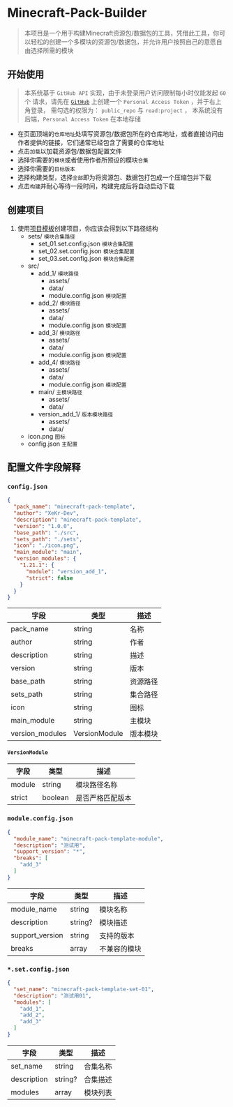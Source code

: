 # Minecraft-Pack-Builder

> 本项目是一个用于构建Minecraft资源包/数据包的工具，凭借此工具，你可以轻松的创建一个多模块的资源包/数据包，并允许用户按照自己的意愿自由选择所需的模块

## 开始使用

> 本系统基于 `GitHub API` 实现，由于未登录用户访问限制每小时仅能发起 `60` 个 请求，请先在
> [`GitHub`](https://github.com/settings/tokens/new)
> 上创建一个 `Personal Access Token` ，并于右上角登录， 需勾选的权限为： `public_repo` 与 `read:project` ，
> 本系统没有后端，`Personal Access Token` 在本地存储

* 在页面顶端的`仓库地址`处填写资源包/数据包所在的仓库地址，或者直接访问由作者提供的链接，它们通常已经包含了需要的仓库地址
* 点击`加载`以加载资源包/数据包配置文件
* 选择你需要的`模块`或者使用作者所预设的模块`合集`
* 选择你需要的`目标版本`
* 选择构建类型，选择`全部`即为将资源包、数据包打包成一个压缩包并下载
* 点击`构建`并耐心等待一段时间，构建完成后将自动启动下载

## 创建项目

1. 使用[项目模板](https://github.com/XeKr-Dev/minecraft-pack-template)创建项目，你应该会得到以下路径结构
    * sets/ `模块合集路径`
        * set_01.set.config.json  `模块合集配置`
        * set_02.set.config.json  `模块合集配置`
        * set_03.set.config.json  `模块合集配置`
    * src/
        * add_1/  `模块路径`
            * assets/
            * data/
            * module.config.json  `模块配置`
        * add_2/  `模块路径`
            * assets/
            * data/
            * module.config.json  `模块配置`
        * add_3/  `模块路径`
            * assets/
            * data/
            * module.config.json  `模块配置`
        * add_4/  `模块路径`
            * assets/
            * data/
            * module.config.json  `模块配置`
        * main/  `主模块路径`
            * assets/
            * data/
        * version_add_1/  `版本模块路径`
            * assets/
            * data/
    * icon.png  `图标`
    * config.json  `主配置`

## 配置文件字段解释

### `config.json`

```json
{
  "pack_name": "minecraft-pack-template",
  "author": "XeKr-Dev",
  "description": "minecraft-pack-template",
  "version": "1.0.0",
  "base_path": "./src",
  "sets_path": "./sets",
  "icon": "./icon.png",
  "main_module": "main",
  "version_modules": {
    "1.21.1": {
      "module": "version_add_1",
      "strict": false
    }
  }
}
```

| 字段              | 类型            | 描述   |
|-----------------|---------------|------|
| pack_name       | string        | 名称   |
| author          | string        | 作者   |
| description     | string        | 描述   |
| version         | string        | 版本   |
| base_path       | string        | 资源路径 |
| sets_path       | string        | 集合路径 |
| icon            | string        | 图标   |
| main_module     | string        | 主模块  |
| version_modules | VersionModule | 版本模块 |

#### `VersionModule`

| 字段     | 类型      | 描述       |
|--------|---------|----------|
| module | string  | 模块路径名称   |
| strict | boolean | 是否严格匹配版本 |

### `module.config.json`

```json
{
  "module_name": "minecraft-pack-template-module",
  "description": "测试用",
  "support_version": "*",
  "breaks": [
    "add_3"
  ]
}
```

| 字段              | 类型      | 描述     |
|-----------------|---------|--------|
| module_name     | string  | 模块名称   |
| description     | string? | 模块描述   |
| support_version | string  | 支持的版本  |
| breaks          | array   | 不兼容的模块 |

### `*.set.config.json`

```json
{
  "set_name": "minecraft-pack-template-set-01",
  "description": "测试用01",
  "modules": [
    "add_1",
    "add_2",
    "add_3"
  ]
}
```

| 字段          | 类型      | 描述   |
|-------------|---------|------|
| set_name    | string  | 合集名称 |
| description | string? | 合集描述 |
| modules     | array   | 模块列表 |
